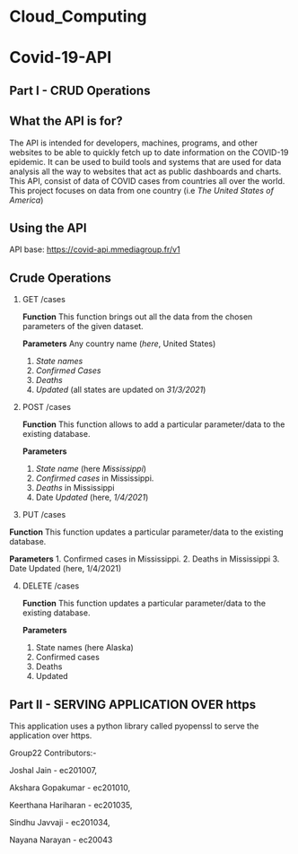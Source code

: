 # Cloud_Computing

# Covid-19-API

## Part I - CRUD Operations
## What the API is for?

The API is intended for developers, machines, programs, and other websites to be able to quickly fetch up to date information on the COVID-19 epidemic.
It can be used to build tools and systems that are used for data analysis all the way to websites that act as public dashboards and charts. This API, consist of data of COVID cases from countries all over the world. This project focuses on data from one country (i.e _The United States of America_)

## Using the API
API base:
https://covid-api.mmediagroup.fr/v1

## Crude Operations
1. GET /cases

   __Function__
    This function brings out all the data from the chosen parameters of the given dataset.

   __Parameters__
    Any country name (_here_, United States)
    1.	_State names_
    2.	_Confirmed Cases_
    3.	_Deaths_
    4.	_Updated_  (all states are updated on _31/3/2021_)

2. POST /cases
   
   __Function__
    This function allows to add a particular parameter/data to the existing database. 
   
   __Parameters__
    1.	_State name_ (here _Mississippi_)
    2.	_Confirmed cases_ in Mississippi.
    3.	_Deaths_ in Mississippi
    4.	Date _Updated_ (here, _1/4/2021_)

3. PUT /cases
  
  __Function__
    This function updates a particular parameter/data to the existing database. 
   
   __Parameters__
    1.	Confirmed cases in Mississippi.
    2.	Deaths in Mississippi
    3.	Date Updated (here, 1/4/2021)

4. DELETE /cases
   
   __Function__
    This function updates a particular parameter/data to the existing database. 
   
   __Parameters__
    1.	State names (here Alaska)
    2.	Confirmed cases 
    3.	Deaths 
    4.	Updated 

## Part II - SERVING APPLICATION OVER https
This application uses a python library called pyopenssl to serve the application over https.


Group22
Contributors:-

Joshal Jain - ec201007,

Akshara Gopakumar - ec201010,

Keerthana Hariharan - ec201035,

Sindhu Javvaji - ec201034,

Nayana Narayan - ec20043
